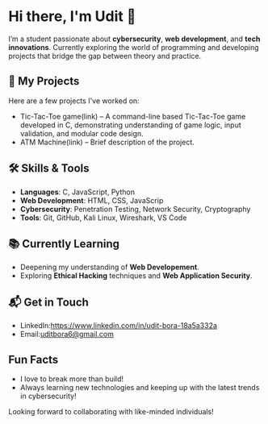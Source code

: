 # Hi there, I'm Udit 👋

I’m a student passionate about **cybersecurity**, **web development**, and **tech innovations**. Currently exploring the world of programming and developing projects that bridge the gap between theory and practice.

## 🚀 My Projects
Here are a few projects I've worked on:
- Tic-Tac-Toe game(link) – A command-line based Tic-Tac-Toe game developed in C, demonstrating understanding of game logic, input validation, and modular code design.
- ATM Machine(link) – Brief description of the project.


## 🛠️ Skills & Tools
- **Languages**: C, JavaScript, Python
- **Web Development**: HTML, CSS, JavaScrip
- **Cybersecurity**: Penetration Testing, Network Security, Cryptography
- **Tools**: Git, GitHub, Kali Linux, Wireshark, VS Code

## 📚 Currently Learning
- Deepening my understanding of **Web Developement**.
- Exploring **Ethical Hacking** techniques and **Web Application Security**.

## 📬 Get in Touch
- LinkedIn:https://www.linkedin.com/in/udit-bora-18a5a332a
- Email:uditbora6@gmail.com

## Fun Facts
- I love to break more than build!
- Always learning new technologies and keeping up with the latest trends in cybersecurity!

Looking forward to collaborating with like-minded individuals!
